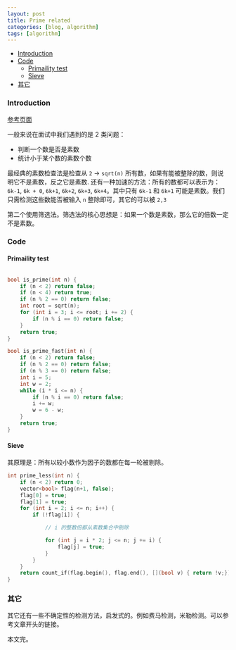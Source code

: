 ```yaml
---
layout: post
title: Prime related
categories: [blog, algorithm]
tags: [algorithm]
---
```


+ [Introduction](#intro)
+ [Code](#code)
  + [Primaility test](#p-t)
  + [Sieve](#s)
+ [其它](#o)

<a id="intro"></a>

### Introduction

[参考页面](https://en.wikipedia.org/wiki/Primality_test)

一般来说在面试中我们遇到的是 2 类问题：

+ 判断一个数是否是素数
+ 统计小于某个数的素数个数

最经典的素数检查法是检查从 `2` -> `sqrt(n)` 所有数，如果有能被整除的数，则说明它不是素数，反之它是素数.
还有一种加速的方法：所有的数都可以表示为：`6k-1`, `6k + 0`, `6k+1`, `6k+2`, `6k+3`, `6k+4`。其中只有
`6k-1` 和 `6k+1` 可能是素数。我们只需检测这些数能否被输入 `n` 整除即可，其它的可以被 `2,3`

第二个使用筛选法。筛选法的核心思想是：如果一个数是素数，那么它的倍数一定不是素数。

<a id="code"></a>

### Code

<a id="p-t"></a>

#### Primaility test

```cpp

bool is_prime(int n) {
    if (n < 2) return false;
    if (n < 4) return true;
    if (n % 2 == 0) return false;
    int root = sqrt(n);
    for (int i = 3; i <= root; i += 2) {
        if (n % i == 0) return false;
    }
    return true;
}

bool is_prime_fast(int n) {
    if (n < 2) return false;
    if (n % 2 == 0) return false;
    if (n % 3 == 0) return false;
    int i = 5;
    int w = 2;
    while (i * i <= n) {
        if (n % i == 0) return false;
        i += w;
        w = 6 - w;
    }
    return true;
}

```

<a id="s"></a>

#### Sieve

其原理是：所有以较小数作为因子的数都在每一轮被剔除。

```cpp
int prime_less(int n) {
    if (n < 2) return 0;
    vector<bool> flag(n+1, false);
    flag[0] = true;
    flag[1] = true;
    for (int i = 2; i <= n; i++) {
        if (!flag[i]) {

            // i 的整数倍都从素数集合中剔除

            for (int j = i * 2; j <= n; j += i) {
                flag[j] = true;
            }
        }
    }
    return count_if(flag.begin(), flag.end(), [](bool v) { return !v;});
}
```

<a id="o"></a>

### 其它

其它还有一些不确定性的检测方法，启发式的。例如费马检测，米勒检测。可以参考文章开头的链接。

本文完。
